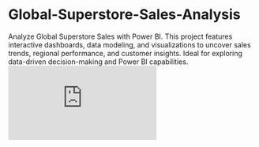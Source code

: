 # Global-Superstore-Sales-Analysis
Analyze Global Superstore Sales with Power BI. This project features interactive dashboards, data modeling, and visualizations to uncover sales trends, regional performance, and customer insights. Ideal for exploring data-driven decision-making and Power BI capabilities.
![ALT TEXT](https://github.com/pranavepoulose/Global-Superstore-Sales-Analysis/blob/main/Sales%20Dashboard.pdf)

